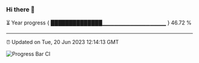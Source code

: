 ### Hi there 👋

⏳ Year progress { ██████████████▁▁▁▁▁▁▁▁▁▁▁▁▁▁▁▁ } 46.72 %

---

⏰ Updated on Tue, 20 Jun 2023 12:14:13 GMT

![Progress Bar CI](https://github.com/Shyam-Makwana/GitHub-Actions-Demo/workflows/Progress%20Bar%20CI/badge.svg)
